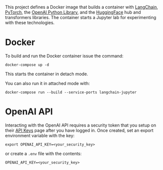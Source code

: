 This project defines a Docker image that builds a container with [LangChain](https://www.langchain.com/), [PyTorch](https://pytorch.org/), the [OpenAI Python Library](https://github.com/openai/openai-python), and the [HuggingFace](https://huggingface.co/) hub and transformers libraries. The container starts a Jupyter lab for experimenting with these technologies.

# Docker
To build and run the Docker container issue the command:
```
docker-compose up -d
```
This starts the container in detach mode.

 You can also run it in attached mode with:
```
docker-compose run --build --service-ports langchain-jupyter
```

# OpenAI API
Interacting with the OpenAI API requires a security token that you setup on their [API Keys](https://platform.openai.com/api-keys) page after you have logged in. Once created, set an export environment variable with the key:
```
export OPENAI_API_KEY=<your_security_key>
```
or create a `.env` file with the contents:
```
OPENAI_API_KEY=<your_security_key>
```
